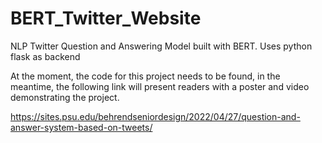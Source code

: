 # BERT_Twitter_Website
NLP Twitter Question and Answering Model built with BERT.  Uses python flask as backend

At the moment, the code for this project needs to be found, in the meantime, the following link will present readers with a poster and video demonstrating the project.

https://sites.psu.edu/behrendseniordesign/2022/04/27/question-and-answer-system-based-on-tweets/
